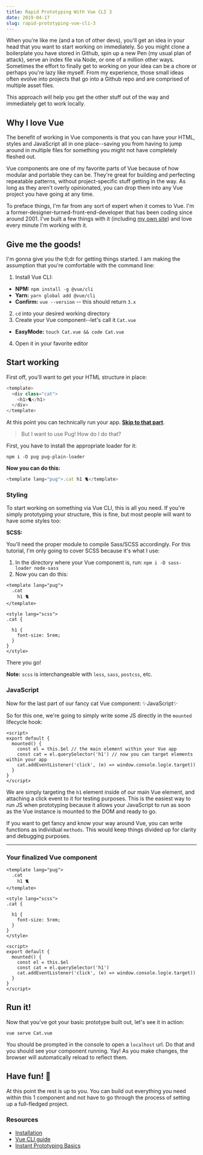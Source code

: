 ```yaml
---
title: Rapid Prototyping With Vue CLI 3
date: 2019-04-17
slug: rapid-prototyping-vue-cli-3
---
```


When you're like me (and a ton of other devs), you'll get an idea in your head that you want to start working on immediately. So you might clone a boilerplate you have stored in Github, spin up a new Pen (my usual plan of attack), serve an index file via Node, or one of a million other ways. Sometimes the effort to finally get to working on your idea can be a chore or perhaps you're lazy like myself. From my experience, those small ideas often evolve into projects that go into a Github repo and are comprised of multiple asset files.

This approach will help you get the other stuff out of the way and immediately get to work locally.

## Why I love Vue

The benefit of working in Vue components is that you can have your HTML, styles and JavaScript all in one place--saving you from having to jump around in multiple files for something you might not have completely fleshed out.

Vue components are one of my favorite parts of Vue because of how modular and portable they can be. They're great for building and perfecting repeatable patterns, without project-specific stuff getting in the way. As long as they aren't overly opinionated, you can drop them into any Vue project you have going at any time.

To preface things, I'm far from any sort of expert when it comes to Vue. I'm a former-designer-turned-front-end-developer that has been coding since around 2001. I've built a few things with it (including [my own site](https://bloq.io)) and love every minute I'm working with it.

## Give me the goods!

I'm gonna give you the tl;dr for getting things started. I am making the assumption that you're comfortable with the command line:

1. Install Vue CLI:

- **NPM:** `npm install -g @vue/cli`
- **Yarn:** `yarn global add @vue/cli`
- **Confirm:** `vue --version` -- this should return `3.x`

2. `cd` into your desired working directory
3. Create your Vue component--let's call it `Cat.vue`

- **EasyMode:** `touch Cat.vue && code Cat.vue`

4. Open it in your favorite editor

## Start working

First off, you'll want to get your HTML structure in place:

```js
<template>
  <div class="cat">
    <h1>🐈</h1>
  </div>
</template>
```

At this point you can technically run your app. **[Skip to that part](#run-it-6)**.

> But I want to use Pug! How do I do that?

First, you have to install the appropriate loader for it:

`npm i -D pug pug-plain-loader`

**Now you can do this:**

```js
<template lang="pug">.cat h1 🐈</template>
```

### Styling

To start working on something via Vue CLI, this is all you need. If you're simply prototyping your structure, this is fine, but most people will want to have some styles too:

**SCSS:**

You'll need the proper module to compile Sass/SCSS accordingly. For this tutorial, I'm only going to cover SCSS because it's what I use:

1. In the directory where your Vue component is, run: `npm i -D sass-loader node-sass`
2. Now you can do this:

```
<template lang="pug">
  .cat
    h1 🐈
</template>

<style lang="scss">
.cat {

  h1 {
    font-size: 5rem;
  }
}
</style>
```

There you go!

**Note:** `scss` is interchangeable with `less`, `sass`, `postcss`, etc.

### JavaScript

Now for the last part of our fancy cat Vue component: ✨JavaScript✨

So for this one, we're going to simply write some JS directly in the `mounted` lifecycle hook:

```
<script>
export default {
  mounted() {
    const el = this.$el // the main element within your Vue app
    const cat = el.querySelector('h1') // now you can target elements within your app
    cat.addEventListener('click', (e) => window.console.log(e.target))
  }
}
</script>
```

We are simply targeting the `h1` element inside of our main Vue element, and attaching a click event to it for testing purposes. This is the easiest way to run JS when prototyping because it allows your JavaScript to run as soon as the Vue instance is mounted to the DOM and ready to go.

If you want to get fancy and know your way around Vue, you can write functions as individual `methods`. This would keep things divided up for clarity and debugging purposes.

---

### Your finalized Vue component

```
<template lang="pug">
  .cat
    h1 🐈
</template>

<style lang="scss">
.cat {

  h1 {
    font-size: 5rem;
  }
}
</style>

<script>
export default {
  mounted() {
    const el = this.$el
    const cat = el.querySelector('h1')
    cat.addEventListener('click', (e) => window.console.log(e.target))
  }
}
</script>
```

## Run it!

Now that you've got your basic prototype built out, let's see it in action:

`vue serve Cat.vue`

You should be prompted in the console to open a `localhost` url. Do that and you should see your component running. Yay! As you make changes, the browser will automatically reload to reflect them.

## Have fun! 🎉

At this point the rest is up to you. You can build out everything you need within this 1 component and not have to go through the process of setting up a full-fledged project.

### Resources

- [Installation](https://cli.vuejs.org/guide/installation.html)
- [Vue CLI guide](https://cli.vuejs.org/guide/)
- [Instant Prototyping Basics](https://cli.vuejs.org/guide/prototyping.html)
